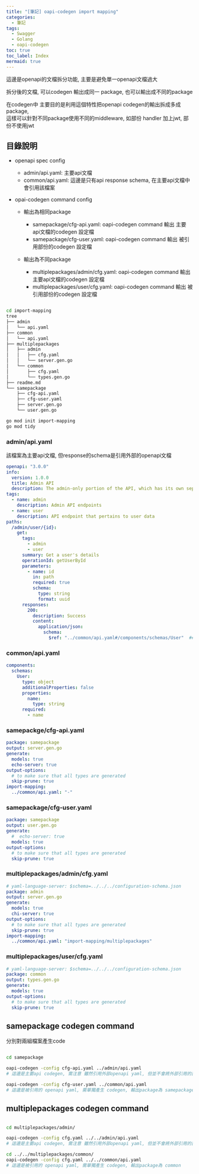 ```yaml
---
title: "[筆記] oapi-codegen import mapping"
categories:
  - 筆記
tags:
  - Swagger
  - Golang
  - oapi-codegen
toc: true
toc_label: Index
mermaid: true
---
```


這邊是openapi的文檔拆分功能, 主要是避免單一openapi文檔過大

拆分後的文檔, 可以codegen 輸出成同一 package, 也可以輸出成不同的package  

在codegen中 主要目的是利用這個特性把openapi codegen的輸出拆成多成package,  
這樣可以針對不同package使用不同的middleware, 如部份 handler 加上jwt, 部份不使用jwt

## 目錄說明

- openapi spec config

  - admin/api.yaml: 主要api文檔
  - common/api.yaml: 這邊是只有api response schema, 在主要api文檔中會引用該檔案

- opai-codegen command config

  - 輸出為相同package

    - samepackage/cfg-api.yaml: oapi-codegen command 輸出 主要api文檔的codegen 設定檔
    - samepackage/cfg-user.yaml: oapi-codegen command 輸出 被引用部份的codegen 設定檔

  - 輸出為不同package

    - multiplepackages/admin/cfg.yaml: oapi-codegen command 輸出 主要api文檔的codegen 設定檔
    - multiplepackages/user/cfg.yaml: oapi-codegen command 輸出 被引用部份的codegen 設定檔

```bash

cd import-mapping
tree
├── admin
│   └── api.yaml
├── common
│   └── api.yaml
├── multiplepackages
│   ├── admin
│   │   ├── cfg.yaml
│   │   └── server.gen.go
│   └── common
│       ├── cfg.yaml
│       └── types.gen.go
├── readme.md
└── samepackage
    ├── cfg-api.yaml
    ├── cfg-user.yaml
    ├── server.gen.go
    └── user.gen.go
```

```bash
go mod init import-mapping
go mod tidy
```

### admin/api.yaml

該檔案為主要api文檔, 但response的schema是引用外部的openapi文檔

```yaml
openapi: "3.0.0"
info:
  version: 1.0.0
  title: Admin API
  description: The admin-only portion of the API, which has its own separate OpenAPI spec
tags:
  - name: admin
    description: Admin API endpoints
  - name: user
    description: API endpoint that pertains to user data
paths:
  /admin/user/{id}:
    get:
      tags:
        - admin
        - user
      summary: Get a user's details
      operationId: getUserById
      parameters:
        - name: id
          in: path
          required: true
          schema:
            type: string
            format: uuid
      responses:
        200:
          description: Success
          content:
            application/json:
              schema:
                $ref: "../common/api.yaml#/components/schemas/User"  ## 引用外部openapi config
```

### common/api.yaml

```yaml
components:
  schemas:
    User:
      type: object
      additionalProperties: false
      properties:
        name:
          type: string
      required:
        - name
```

### samepackge/cfg-api.yaml

```yaml
package: samepackage
output: server.gen.go
generate:
  models: true
  echo-server: true
output-options:
  # to make sure that all types are generated
  skip-prune: true
import-mapping:
  ../common/api.yaml: "-"
```

### samepackage/cfg-user.yaml

```yaml
package: samepackage
output: user.gen.go
generate:
  #  echo-server: true
  models: true
output-options:
  # to make sure that all types are generated
  skip-prune: true
```

### multiplepackages/admin/cfg.yaml

```yaml
# yaml-language-server: $schema=../../../configuration-schema.json
package: admin
output: server.gen.go
generate:
  models: true
  chi-server: true
output-options:
  # to make sure that all types are generated
  skip-prune: true
import-mapping:
  ../common/api.yaml: "import-mapping/multiplepackages"
```

### multiplepackages/user/cfg.yaml

```yaml
# yaml-language-server: $schema=../../../configuration-schema.json
package: common
output: types.gen.go
generate:
  models: true
output-options:
  # to make sure that all types are generated
  skip-prune: true
```

## samepackage codegen command

分別對兩組檔案產生code

```bash

cd samepackage

oapi-codegen -config cfg-api.yaml ../admin/api.yaml
# 這邊是主要api codegen, 需注意 雖然引用外部openapi yaml, 但並不會將外部引用的部份輸出codegen, 輸出package為 samepackage

oapi-codegen -config cfg-user.yaml ../common/api.yaml
# 這邊是被引用的 openapi yaml, 需單獨產生 codegen, 輸出package為 samepackage
```

## multiplepackages codegen command

```bash

cd multiplepackages/admin/

oapi-codegen -config cfg.yaml ../../admin/api.yaml
# 這邊是主要api codegen, 需注意 雖然引用外部openapi yaml, 但並不會將外部引用的部份輸出codegen , 輸出package為 admin

cd ../../multiplepackages/common/
oapi-codegen -config cfg.yaml ../../common/api.yaml
# 這邊是被引用的 openapi yaml, 需單獨產生 codegen, 輸出package為 common
```

